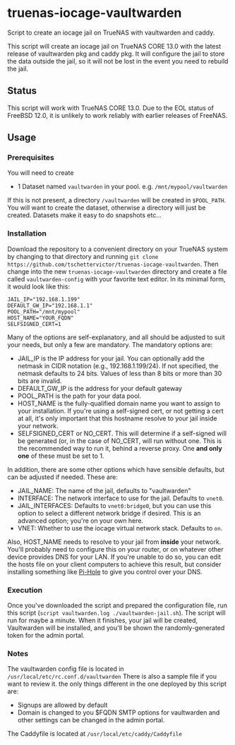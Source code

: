 # truenas-iocage-vaultwarden
Script to create an iocage jail on TrueNAS with vaultwarden and caddy.

This script will create an iocage jail on TrueNAS CORE 13.0 with the latest release of vaultwarden pkg and caddy pkg. It will configure the jail to store the data outside the jail, so it will not be lost in the event you need to rebuild the jail.

## Status
This script will work with TrueNAS CORE 13.0.  Due to the EOL status of FreeBSD 12.0, it is unlikely to work reliably with earlier releases of FreeNAS.

## Usage

### Prerequisites

You will need to create
- 1 Dataset named `vaultwarden` in your pool.
e.g. `/mnt/mypool/vaultwarden`

If this is not present, a directory `/vaultwarden` will be created in `$POOL_PATH`. You will want to create the dataset, otherwise a directory will just be created. Datasets make it easy to do snapshots etc...

### Installation
Download the repository to a convenient directory on your TrueNAS system by changing to that directory and running `git clone https://github.com/tschettervictor/truenas-iocage-vaultwarden`.  Then change into the new `truenas-iocage-vaultwarden` directory and create a file called `vaultwarden-config` with your favorite text editor.  In its minimal form, it would look like this:
```
JAIL_IP="192.168.1.199"
DEFAULT_GW_IP="192.168.1.1"
POOL_PATH="/mnt/mypool"
HOST_NAME="YOUR_FQDN"
SELFSIGNED_CERT=1
```
Many of the options are self-explanatory, and all should be adjusted to suit your needs, but only a few are mandatory.  The mandatory options are:

* JAIL_IP is the IP address for your jail.  You can optionally add the netmask in CIDR notation (e.g., 192.168.1.199/24).  If not specified, the netmask defaults to 24 bits.  Values of less than 8 bits or more than 30 bits are invalid.
* DEFAULT_GW_IP is the address for your default gateway
* POOL_PATH is the path for your data pool.
* HOST_NAME is the fully-qualified domain name you want to assign to your installation. If you're using a self-signed cert, or not getting a cert at all, it's only important that this hostname resolve to your jail inside your network.
* SELFSIGNED_CERT or NO_CERT. This will determine if a self-signed will be generated (or, in the case of NO_CERT, will run without one. This is the recommended way to run it, behind a reverse proxy. One **and only one** of these must be set to 1.
 
In addition, there are some other options which have sensible defaults, but can be adjusted if needed.  These are:

* JAIL_NAME: The name of the jail, defaults to "vaultwarden"
* INTERFACE: The network interface to use for the jail.  Defaults to `vnet0`.
* JAIL_INTERFACES: Defaults to `vnet0:bridge0`, but you can use this option to select a different network bridge if desired.  This is an advanced option; you're on your own here.
* VNET: Whether to use the iocage virtual network stack.  Defaults to `on`.

Also, HOST_NAME needs to resolve to your jail from **inside** your network.  You'll probably need to configure this on your router, or on whatever other device provides DNS for your LAN.  If you're unable to do so, you can edit the hosts file on your client computers to achieve this result, but consider installing something like [Pi-Hole](https://pi-hole.net/) to give you control over your DNS.

### Execution
Once you've downloaded the script and prepared the configuration file, run this script (`script vaultwarden.log ./vaultwarden-jail.sh`).  The script will run for maybe a minute.  When it finishes, your jail will be created, Vaultwarden will be installed, and you'll be shown the randomly-generated token for the admin portal.

### Notes
The vaultwarden config file is located in `/usr/local/etc/rc.conf.d/vaultwarden` There is also a sample file if you want to review it. the only things different in the one deployed by this script are:
- Signups are allowed by default
- Domain is changed to you $FQDN
SMTP options for vaultwarden and other settings can be changed in the admin portal.

The Caddyfile is located at `/usr/local/etc/caddy/Caddyfile`
